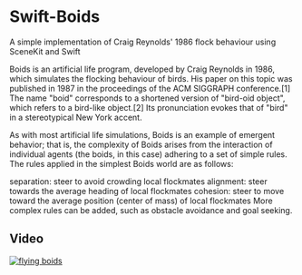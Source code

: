 # Swift-Boids
A simple implementation of Craig Reynolds' 1986 flock behaviour using SceneKit and Swift

Boids is an artificial life program, developed by Craig Reynolds in 1986, which simulates the flocking behaviour of birds. His paper on this topic was published in 1987 in the proceedings of the ACM SIGGRAPH conference.[1] The name "boid" corresponds to a shortened version of "bird-oid object", which refers to a bird-like object.[2] Its pronunciation evokes that of "bird" in a stereotypical New York accent.

As with most artificial life simulations, Boids is an example of emergent behavior; that is, the complexity of Boids arises from the interaction of individual agents (the boids, in this case) adhering to a set of simple rules. The rules applied in the simplest Boids world are as follows:

separation: steer to avoid crowding local flockmates
alignment: steer towards the average heading of local flockmates
cohesion: steer to move toward the average position (center of mass) of local flockmates
More complex rules can be added, such as obstacle avoidance and goal seeking.

## Video
[![flying boids](https://s3-us-west-1.amazonaws.com/reza-word/boids.gif)](http://www.youtube.com/watch?v=arHeVwTqt1Y)

